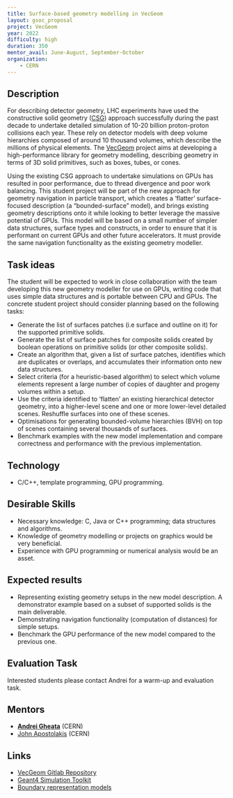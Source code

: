 ```yaml
---
title: Surface-based geometry modelling in VecGeom
layout: gsoc_proposal
project: VecGeom
year: 2022
difficulty: high
duration: 350
mentor_avail: June-August, September-October
organization:
    - CERN
---
```


## Description

For describing detector geometry, LHC experiments have used the constructive solid geometry ([CSG][csg]) approach successfully during the past decade to undertake detailed simulation of 10-20 billion proton-proton collisions each year. These rely on detector models with deep volume hierarchies composed of around 10 thousand volumes, which describe the millions of physical elements. The [VecGeom][vecgeom] project aims at developing a high-performance library for geometry modelling, describing geometry in terms of 3D solid primitives, such as boxes, tubes, or cones.

Using the existing CSG approach to undertake simulations on GPUs has resulted in poor performance, due to thread divergence and poor work balancing. This student project will be part of the new approach for geometry navigation in particle transport, which creates a ‘flatter’ surface-focused description (a “bounded-surface” model), and brings existing geometry descriptions onto it while looking to better leverage the massive potential of GPUs. This model will be based on a small number of simpler data structures, surface types and constructs, in order to ensure that it is performant on current GPUs and other future accelerators. It must provide the same navigation functionality as the existing geometry modeller.

## Task ideas

The student will be expected to work in close collaboration with the team developing this new geometry modeller for use on GPUs, writing code that uses simple data structures and is portable between CPU and GPUs. The concrete student project should consider planning based on the following tasks:
 * Generate the list of surfaces patches (i.e surface and outline on it) for the supported primitive solids.
 * Generate the list of surface patches for composite solids created by boolean operations on primitive solids (or other composite solids).
 * Create an algorithm that, given a list of surface patches, identifies which are duplicates or overlaps, and accumulates their information onto new data structures.
 * Select criteria (for a heuristic-based algorithm) to select which volume elements represent a large number of copies of daughter and progeny volumes within a setup. 
 * Use the criteria identified to ‘flatten’ an existing hierarchical detector geometry, into a higher-level scene and one or more lower-level detailed scenes. Reshuffle surfaces into one of these scenes.
 * Optimisations for generating bounded-volume hierarchies (BVH) on top of scenes containing several thousands of surfaces.
 * Benchmark examples with the new model implementation and compare correctness and performance with the previous implementation.

## Technology
 * C/C++, template programming, GPU programming.

## Desirable Skills
 * Necessary knowledge: C, Java or C++ programming; data structures and algorithms.
 * Knowledge of geometry modelling or projects on graphics would be very beneficial.
 * Experience with GPU programming or numerical analysis would be an asset.

## Expected results
 * Representing existing geometry setups in the new model description. A demonstrator example based on a subset of supported solids is the main deliverable.
 * Demonstrating navigation functionality (computation of distances) for simple setups.
 * Benchmark the GPU performance of the new model compared to the previous one.

## Evaluation Task
Interested students please contact Andrei for a warm-up and evaluation task.

## Mentors
 * **[Andrei Gheata](mailto:andrei.gheata@cern.ch)** (CERN)
 * [John Apostolakis](mailto:john.apostolakis@cern.ch) (CERN)
 
## Links
 * [VecGeom Gitlab Repository][vecgeom]
 * [Geant4 Simulation Toolkit][geant4]
 * [Boundary representation models][brep]
 
[csg]: https://en.wikipedia.org/wiki/Constructive_solid_geometry
[brep]: https://en.wikipedia.org/wiki/Boundary_representation
[vecgeom]: https://gitlab.cern.ch/VecGeom/VecGeom
[geant4]: https://geant4.web.cern.ch
